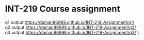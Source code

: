 # INT-219 Course assignment

q1 output https://daman86999.github.io/INT-219-Assignment/q1/ \
q2 output https://daman86999.github.io/INT-219-Assignment/q2/ \
q3 output https://daman86999.github.io/INT-219-Assignment/q3/ \
